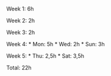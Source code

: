 Week 1: 6h

Week 2: 2h

Week 3: 2h

Week 4: 
    * Mon: 5h
    * Wed: 2h
    * Sun: 3h

Week 5:
    * Thu: 2,5h
    * Sat: 3,5h
    
Total: 22h
    